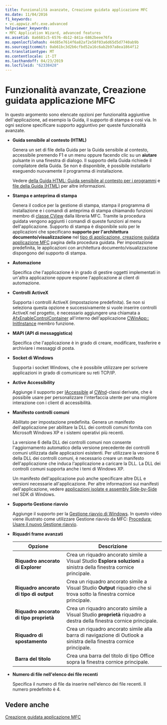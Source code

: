 ```yaml
---
title: Funzionalità avanzate, Creazione guidata applicazione MFC
ms.date: 11/04/2016
f1_keywords:
- vc.appwiz.mfc.exe.advanced
helpviewer_keywords:
- MFC Application Wizard, advanced features
ms.assetid: 8a6681c5-6576-4b12-841a-6862beee76fa
ms.openlocfilehash: 44d85e7614f6a82af2e58f03a6d65d5d7740ab9b
ms.sourcegitcommit: 0ab61bc3d2b6cfbd52a16c6ab2b97a8ea1864f12
ms.translationtype: MT
ms.contentlocale: it-IT
ms.lasthandoff: 04/23/2019
ms.locfileid: "62338428"
---
```

# <a name="advanced-features-mfc-application-wizard"></a>Funzionalità avanzate, Creazione guidata applicazione MFC

In questo argomento sono elencate opzioni per funzionalità aggiuntive dell'applicazione, ad esempio la Guida, il supporto di stampa e così via. In ogni sezione specificare supporto aggiuntivo per queste funzionalità avanzate.

- **Guida sensibile al contesto (HTML)**

   Genera un set di file della Guida per la Guida sensibile al contesto, accessibile premendo F1 e un menu oppure facendo clic su un **aiutare** pulsante in una finestra di dialogo. Il supporto della Guida richiede il compilatore della Guida. Se non è disponibile, è possibile installarlo eseguendo nuovamente il programma di installazione.

   Vedere [della Guida HTML: Guida sensibile al contesto per i programmi](../../mfc/html-help-context-sensitive-help-for-your-programs.md) e [file della Guida (HTML)](../../build/reference/help-files-html-help.md) per altre informazioni.

- **Stampa e anteprima di stampa**

   Genera il codice per la gestione di stampa, stampa il programma di installazione e i comandi di anteprima di stampa chiamando funzioni membro di [classe CView](../../mfc/reference/cview-class.md) dalla libreria MFC. Tramite la procedura guidata vengono aggiunti i comandi di queste funzioni al menu dell'applicazione. Supporto di stampa è disponibile solo per le applicazioni che specificano **supporto per l'architettura documento/visualizzazione** nel [tipo di applicazione, creazione guidata applicazione MFC](../../mfc/reference/application-type-mfc-application-wizard.md) pagina della procedura guidata. Per impostazione predefinita, le applicazioni con architettura documento/visualizzazione dispongono del supporto di stampa.

- **Automazione**

   Specifica che l'applicazione è in grado di gestire oggetti implementati in un'altra applicazione oppure espone l'applicazione ai client di automazione.

- **Controlli ActiveX**

   Supporta i controlli ActiveX (impostazione predefinita). Se non si seleziona questa opzione e successivamente si vuole inserire controlli ActiveX nel progetto, è necessario aggiungere una chiamata a [AfxEnableControlContainer](ole-initialization.md#afxenablecontrolcontainer) all'interno dell'applicazione [CWinApp:: InitInstance](../../mfc/reference/cwinapp-class.md#initinstance) membro funzione.

- **MAPI (API di messaggistica)**

   Specifica che l'applicazione è in grado di creare, modificare, trasferire e archiviare i messaggi di posta.

- **Socket di Windows**

   Supporta i socket Windows, che è possibile utilizzare per scrivere applicazioni in grado di comunicare su reti TCP/IP.

- **Active Accessibility**

   Aggiunge il supporto per [IAccessible](/windows/desktop/api/oleacc/nn-oleacc-iaccessible) al [CWnd](../../mfc/reference/cwnd-class.md)-classi derivate, che è possibile usare per personalizzare l'interfaccia utente per una migliore interazione con i client di accessibilità.

- **Manifesto controlli comuni**

   Abilitato per impostazione predefinita. Genera un manifesto dell'applicazione per abilitare la DLL dei controlli comuni fornita con Microsoft Windows XP e i sistemi operativi più recenti.

   La versione 6 della DLL dei controlli comuni non consente l'aggiornamento automatico della versione precedente dei controlli comuni utilizzata dalle applicazioni esistenti. Per utilizzare la versione 6 della DLL dei controlli comuni, è necessario creare un manifesto dell'applicazione che induca l'applicazione a caricare la DLL. La DLL dei controlli comuni supporta anche i temi di Windows XP.

   Un manifesto dell'applicazione può anche specificare altre DLL e versioni necessarie all'applicazione. Per altre informazioni sui manifesti dell'applicazione, vedere [applicazioni isolate e assembly Side-by-Side](/windows/desktop/SbsCs/isolated-applications-and-side-by-side-assemblies-portal) nel SDK di Windows.

- **Supporto Gestione riavvio**

   Aggiunge il supporto per la [Gestione riavvio di Windows](/windows/desktop/RstMgr/using-restart-manager). In questo video viene illustrato come utilizzare Gestione riavvio da MFC: [Procedura: Usare il nuovo Gestione riavvio](/previous-versions/visualstudio/visual-studio-2010/dd831853(v%3dvs.100)).

- **Riquadri frame avanzati**

   |Opzione|Descrizione|
   |------------|-----------------|
   |**Riquadro ancorato di Explorer**|Crea un riquadro ancorato simile a Visual Studio **Esplora soluzioni** a sinistra della finestra cornice principale.|
   |**Riquadro ancorato di tipo di output**|Crea un riquadro ancorato simile a Visual Studio **Output** riquadro che si trova sotto la finestra cornice principale.|
   |**Riquadro ancorato di tipo proprietà**|Crea un riquadro ancorato simile a Visual Studio **proprietà** riquadro a destra della finestra cornice principale.|
   |**Riquadro di spostamento**|Crea un riquadro ancorato simile alla barra di navigazione di Outlook a sinistra della finestra cornice principale.|
   |**Barra del titolo**|Crea una barra del titolo di tipo Office sopra la finestra cornice principale.|

- **Numero di file nell'elenco dei file recenti**

   Specifica il numero di file da inserire nell'elenco dei file recenti. Il numero predefinito è 4.

## <a name="see-also"></a>Vedere anche

[Creazione guidata applicazione MFC](../../mfc/reference/mfc-application-wizard.md)
